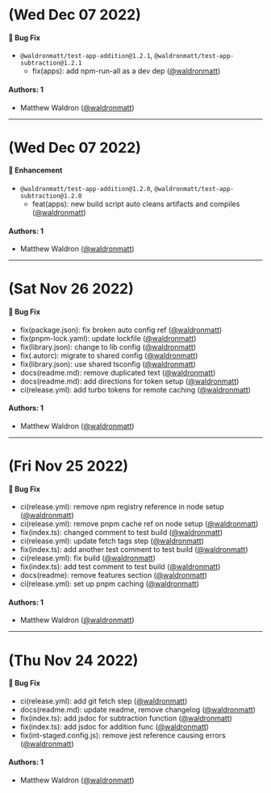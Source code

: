 # (Wed Dec 07 2022)

#### 🐛 Bug Fix

- `@waldronmatt/test-app-addition@1.2.1`, `@waldronmatt/test-app-subtraction@1.2.1`
  - fix(apps): add npm-run-all as a dev dep ([@waldronmatt](https://github.com/waldronmatt))

#### Authors: 1

- Matthew Waldron ([@waldronmatt](https://github.com/waldronmatt))

---

# (Wed Dec 07 2022)

#### 🚀 Enhancement

- `@waldronmatt/test-app-addition@1.2.0`, `@waldronmatt/test-app-subtraction@1.2.0`
  - feat(apps): new build script auto cleans artifacts and compiles ([@waldronmatt](https://github.com/waldronmatt))

#### Authors: 1

- Matthew Waldron ([@waldronmatt](https://github.com/waldronmatt))

---

# (Sat Nov 26 2022)

#### 🐛 Bug Fix

- fix(package.json): fix broken auto config ref ([@waldronmatt](https://github.com/waldronmatt))
- fix(pnpm-lock.yaml): update lockfile ([@waldronmatt](https://github.com/waldronmatt))
- fix(library.json): change to lib config ([@waldronmatt](https://github.com/waldronmatt))
- fix(.autorc): migrate to shared config ([@waldronmatt](https://github.com/waldronmatt))
- fix(library.json): use shared tsconfig ([@waldronmatt](https://github.com/waldronmatt))
- docs(readme.md): remove duplicated text ([@waldronmatt](https://github.com/waldronmatt))
- docs(readme.md): add directions for token setup ([@waldronmatt](https://github.com/waldronmatt))
- ci(release.yml): add turbo tokens for remote caching ([@waldronmatt](https://github.com/waldronmatt))

#### Authors: 1

- Matthew Waldron ([@waldronmatt](https://github.com/waldronmatt))

---

# (Fri Nov 25 2022)

#### 🐛 Bug Fix

- ci(release.yml): remove npm registry reference in node setup ([@waldronmatt](https://github.com/waldronmatt))
- ci(release.yml): remove pnpm cache ref on node setup ([@waldronmatt](https://github.com/waldronmatt))
- fix(index.ts): changed comment to test build ([@waldronmatt](https://github.com/waldronmatt))
- ci(release.yml): update fetch tags step ([@waldronmatt](https://github.com/waldronmatt))
- fix(index.ts): add another test comment to test build ([@waldronmatt](https://github.com/waldronmatt))
- ci(release.yml): fix build ([@waldronmatt](https://github.com/waldronmatt))
- fix(index.ts): add test comment to test build ([@waldronmatt](https://github.com/waldronmatt))
- docs(readme): remove features section ([@waldronmatt](https://github.com/waldronmatt))
- ci(release.yml): set up pnpm caching ([@waldronmatt](https://github.com/waldronmatt))

#### Authors: 1

- Matthew Waldron ([@waldronmatt](https://github.com/waldronmatt))

---

# (Thu Nov 24 2022)

#### 🐛 Bug Fix

- ci(release.yml): add git fetch step ([@waldronmatt](https://github.com/waldronmatt))
- docs(readme.md): update readme, remove changelog ([@waldronmatt](https://github.com/waldronmatt))
- fix(index.ts): add jsdoc for subtraction function ([@waldronmatt](https://github.com/waldronmatt))
- fix(index.ts): add jsdoc for addition func ([@waldronmatt](https://github.com/waldronmatt))
- fix(int-staged.config.js): remove jest reference causing errors ([@waldronmatt](https://github.com/waldronmatt))

#### Authors: 1

- Matthew Waldron ([@waldronmatt](https://github.com/waldronmatt))
